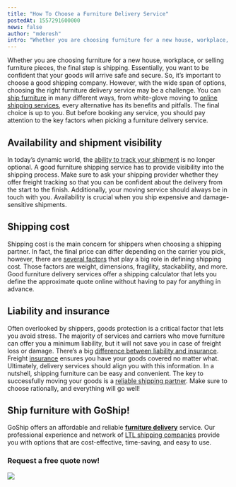 ```yaml
---
title: "How To Choose a Furniture Delivery Service"
postedAt: 1557291600000
news: false
author: "mderesh"
intro: "Whether you are choosing furniture for a new house, workplace, or selling furniture pieces, the final step is shipping. Essentially, you want to be confident that your goods will arrive safe and secure. So, it’s important to choose a good shipping company. However, with the wide span of options, choosing the right furniture delivery service may be a challenge. You can ship furniture in many different ways, from white-glove moving to online shipping services, every alternative has its benefits and pitfalls. "
---
```

Whether you are choosing furniture for a new house, workplace, or selling furniture pieces, the final step is shipping. Essentially, you want to be confident that your goods will arrive safe and secure. So, it’s important to choose a good shipping company. However, with the wide span of options, choosing the right furniture delivery service may be a challenge. You can [ship furniture](https://www.goship.com/blog/shipping-furniture/) in many different ways, from white-glove moving to [online shipping services](https://www.goship.com/blog/benefits-of-using-an-online-shipping-service/), every alternative has its benefits and pitfalls. The final choice is up to you. But before booking any service, you should pay attention to the key factors when picking a furniture delivery service.

**Availability and shipment visibility**
----------------------------------------

In today’s dynamic world, the [ability to track your shipment](https://www.goship.com/blog/3-benefits-of-shipment-tracking/) is no longer optional. A good furniture shipping service has to provide visibility into the shipping process. Make sure to ask your shipping provider whether they offer freight tracking so that you can be confident about the delivery from the start to the finish. Additionally, your moving service should always be in touch with you. Availability is crucial when you ship expensive and damage-sensitive shipments.

**Shipping cost**
-----------------

Shipping cost is the main concern for shippers when choosing a shipping partner. In fact, the final price can differ depending on the carrier you pick, however, there are [several factors](https://www.goship.com/blog/factors-determine-ltl-shipping-rates/) that play a big role in defining shipping cost. Those factors are weight, dimensions, fragility, stackability, and more. Good furniture delivery services offer a shipping calculator that lets you define the approximate quote online without having to pay for anything in advance.

**Liability and insurance**
---------------------------

Often overlooked by shippers, goods protection is a critical factor that lets you avoid stress. The majority of services and carriers who move furniture can offer you a minimum liability, but it will not save you in case of freight loss or damage. There’s a big [difference between liability and insurance](https://www.goship.com/blog/what-is-freight-insurance/). Freight [insurance](https://www.goship.com/shipping-services/freight-insurance/) ensures you have your goods covered no matter what. Ultimately, delivery services should align you with this information. In a nutshell, shipping furniture can be easy and convenient. The key to successfully moving your goods is a [reliable shipping partner](https://www.goship.com/blog/searching-for-the-perfect-ltl-provider/). Make sure to choose rationally, and everything will go well!

**Ship furniture with GoShip!**
-------------------------------

GoShip offers an affordable and reliable **[furniture delivery](https://www.goship.com/shipping-services/furniture-shipping/)** service. Our professional experience and network of [LTL shipping companies](https://www.goship.com/shipping-services/ltl-freight-shipping/) provide you with options that are cost-effective, time-saving, and easy to use.

### Request a free quote now!

[![](https://www.goship.com/wp-content/uploads/2021/02/1ace89b4-fe28-40ff-a2a7-4cddc60fc9ec.png)](https://www.goship.com/)
